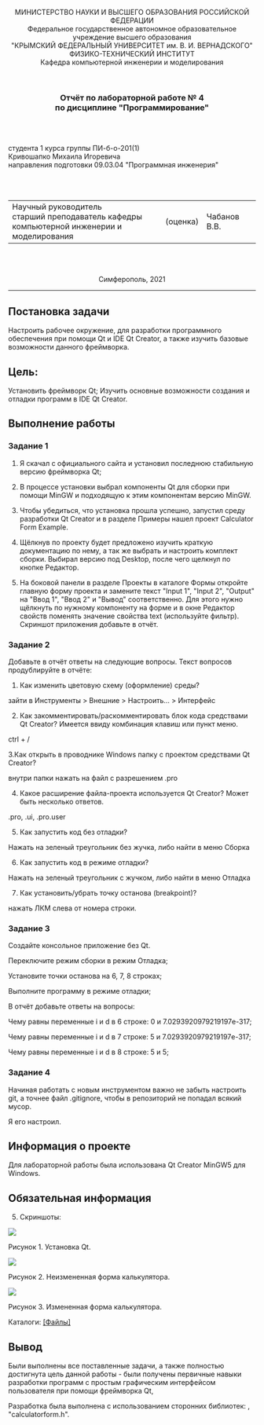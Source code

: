 <p align="center">МИНИСТЕРСТВО НАУКИ  И ВЫСШЕГО ОБРАЗОВАНИЯ РОССИЙСКОЙ ФЕДЕРАЦИИ<br>
Федеральное государственное автономное образовательное учреждение высшего образования<br>
"КРЫМСКИЙ ФЕДЕРАЛЬНЫЙ УНИВЕРСИТЕТ им. В. И. ВЕРНАДСКОГО"<br>
ФИЗИКО-ТЕХНИЧЕСКИЙ ИНСТИТУТ<br>
Кафедра компьютерной инженерии и моделирования</p>
<br>
<h3 align="center">Отчёт по лабораторной работе № 4<br> по дисциплине "Программирование"</h3>
<br><br>
<p>студента 1 курса группы ПИ-б-о-201(1)<br>
Кривошапко Михаила Игоревича<br>
направления подготовки 09.03.04 "Программная инженерия"</p>
<br><br>
<table>
<tr><td>Научный руководитель<br> старший преподаватель кафедры<br> компьютерной инженерии и моделирования</td>
<td>(оценка)</td>
<td>Чабанов В.В.</td>
</tr>
</table>
<br><br>
<p align="center">Симферополь, 2021</p>
<hr>

## Постановка задачи
Настроить рабочее окружение, для разработки программного обеспечения при помощи Qt и IDE Qt Creator, а также изучить базовые возможности данного фреймворка.
## Цель:
Установить фреймворк Qt;
Изучить основные возможности создания и отладки программ в IDE Qt Creator.

## Выполнение работы

### Задание 1

1. Я скачал с официального сайта и установил последнюю стабильную версию фреймворка Qt;

2. В процессе установки выбрал компоненты Qt для сборки при помощи MinGW и подходящую к этим компонентам версию MinGW.

3. Чтобы убедиться, что установка прошла успешно, запустил среду разработки Qt Creator и в разделе Примеры нашел проект Calculator Form Example.

4. Щёлкнув по проекту будет предложено изучить краткую документацию по нему, а так же выбрать и настроить комплект сборки. Выбирал версию под Desktop, после чего щелкнул по кнопке Редактор.

5. На боковой панели в разделе Проекты в каталоге Формы откройте главную форму проекта и замените текст "Input 1", "Input 2", "Output" на "Ввод 1", "Ввод 2" и "Вывод" соответственно. Для этого нужно щёлкнуть по нужному компоненту на форме и в окне Редактор свойств поменять значение свойства text (используйте фильтр).
Скриншот приложения добавьте в отчёт.

### Задание 2

Добавьте в отчёт ответы на следующие вопросы. Текст вопросов продублируйте в отчёте:

1. Как изменить цветовую схему (оформление) среды?

зайти в Инструменты > Внешние > Настроить... > Интерфейс

2. Как закомментировать/раскомментировать блок кода средствами Qt Creator? Имеется ввиду комбинация клавиш или пункт меню.

ctrl + /

3.Как открыть в проводнике Windows папку с проектом средствами Qt Creator?

внутри папки нажать на файл с разрешением .pro

4. Какое расширение файла-проекта используется Qt Creator? Может быть несколько ответов.

.pro, .ui, .pro.user

5. Как запустить код без отладки?

Нажать на зеленый треугольник без жучка, либо найти в меню Сборка

6. Как запустить код в режиме отладки?

Нажать на зеленый треугольник с жучком, либо найти в меню Отладка

7. Как установить/убрать точку останова (breakpoint)?

нажать ЛКМ слева от номера строки.

### Задание 3

Создайте консольное приложение без Qt.

Переключите режим сборки в режим Отладка;

Установите точки останова на 6, 7, 8 строках;

Выполните программу в режиме отладки;

В отчёт добавьте ответы на вопросы:


Чему равны переменные i и d в 6 строке: 0 и 7.0293920979219197e-317;

Чему равны переменные i и d в 7 строке: 5 и 7.0293920979219197e-317;

Чему равны переменные i и d в 8 строке: 5 и 5;

### Задание 4

Начиная работать с новым инструментом важно не забыть настроить git, а точнее файл .gitignore, чтобы в репозиторий не попадал всякий мусор.

Я его настроил.

## Информация о проекте
Для лабораторной работы была использована Qt Creator MinGW5 для Windows.
## Обязательная информация

5. Скриншоты:

![](./images/1.jpg)

Рисунок 1. Установка Qt.

![](./images/2.jpg)

Рисунок 2. Неизмененная форма калькулятора.

![](./images/3.jpg)

Рисунок 3. Измененная форма калькулятора.

Каталоги:
[[Файлы]](./3_zadanie)

## Вывод
Были выполнены все поставленные задачи, а также полностью достигнута цель данной работы - были получены первичные навыки разработки программ с простым графическим интерфейсом пользователя  при помощи фреймворка Qt,

Разработка была выполнена с использованием сторонних библиотек: <QApplication>, "calculatorform.h".
